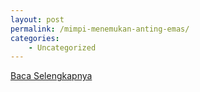 ```yaml
---
layout: post
permalink: /mimpi-menemukan-anting-emas/
categories:
    - Uncategorized
---
```


[Baca Selengkapnya](/10)